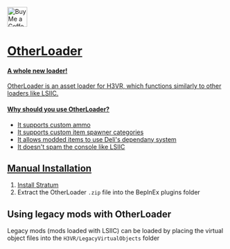 <a href='https://ko-fi.com/devyn_myers' target='_blank'><img height='35' style='border:0px;height:46px;' src='https://az743702.vo.msecnd.net/cdn/kofi3.png?v=0' border='0' alt='Buy Me a Coffee at ko-fi.com' />
  
# OtherLoader
#### A whole new loader!

OtherLoader is an asset loader for H3VR, which functions similarly to other loaders like LSIIC.

#### Why should you use OtherLoader?
- It supports custom ammo
- It supports custom item spawner categories
- It allows modded items to use Deli's dependany system
- It doesn't spam the console like LSIIC

## Manual Installation
1. Install [Stratum](https://h3vr.thunderstore.io/package/Stratum/Stratum/)
2. Extract the OtherLoader `.zip` file into the BepInEx plugins folder

## Using legacy mods with OtherLoader
Legacy mods (mods loaded with LSIIC) can be loaded by placing the virtual object files into the `H3VR/LegacyVirtualObjects` folder


